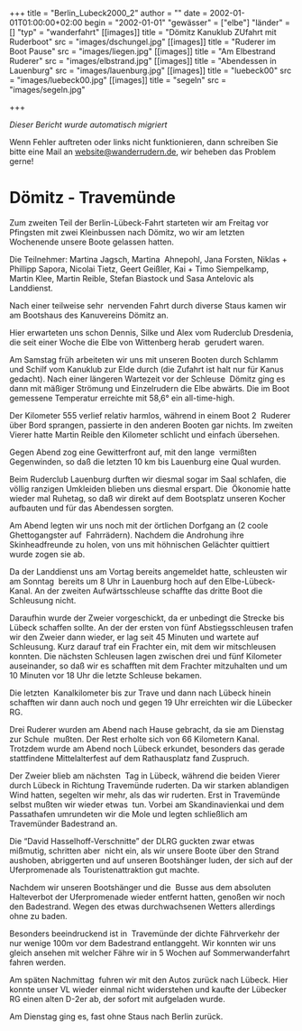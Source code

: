 +++
title = "Berlin_Lubeck2000_2"
author = ""
date = 2002-01-01T01:00:00+02:00
begin = "2002-01-01"
"gewässer" = ["elbe"]
"länder" = []
"typ" = "wanderfahrt"
[[images]]
title = "Dömitz Kanuklub ZUfahrt mit Ruderboot"
src = "images/dschungel.jpg"
[[images]]
title = "Ruderer im Boot Pause"
src = "images/liegen.jpg"
[[images]]
title = "Am Elbestrand Ruderer"
src = "images/elbstrand.jpg"
[[images]]
title = "Abendessen in Lauenburg"
src = "images/lauenburg.jpg"
[[images]]
title = "luebeck00"
src = "images/luebeck00.jpg"
[[images]]
title = "segeln"
src = "images/segeln.jpg"

+++


*Dieser Bericht wurde automatisch migriert*

Wenn Fehler auftreten oder links nicht funktionieren, dann schreiben Sie bitte eine Mail an website@wanderrudern.de, wir beheben das Problem gerne!



# Dömitz - Travemünde


Zum zweiten Teil der Berlin-Lübeck-Fahrt starteten wir am Freitag vor Pfingsten mit zwei Kleinbussen nach Dömitz, wo wir am letzten Wochenende unsere Boote gelassen hatten.

Die Teilnehmer: Martina Jagsch, Martina  Ahnepohl, Jana Forsten, Niklas + Phillipp Sapora, Nicolai Tietz, Geert Geißler, Kai + Timo Siempelkamp, Martin Klee, Martin Reible, Stefan Biastock und Sasa Antelovic als Landdienst.

Nach einer teilweise sehr  nervenden Fahrt durch diverse Staus kamen wir am Bootshaus des Kanuvereins Dömitz an.

Hier erwarteten uns schon Dennis, Silke und Alex vom Ruderclub Dresdenia, die seit einer Woche die Elbe von Wittenberg herab  gerudert waren.

Am Samstag früh arbeiteten wir uns mit unseren Booten durch Schlamm und Schilf vom Kanuklub zur Elde durch (die Zufahrt ist halt nur für Kanus gedacht). Nach einer längeren Wartezeit vor der Schleuse  Dömitz ging es dann mit mäßiger Strömung und Einzelrudern die Elbe abwärts. Die im Boot gemessene Temperatur erreichte mit 58,6° ein all-time-high.

Der Kilometer 555 verlief relativ harmlos, während in einem Boot 2  Ruderer über Bord sprangen, passierte in den anderen Booten gar nichts. Im zweiten Vierer hatte Martin Reible den Kilometer schlicht und einfach übersehen.

Gegen Abend zog eine Gewitterfront auf, mit den lange  vermißten Gegenwinden, so daß die letzten 10 km bis Lauenburg eine Qual wurden.

Beim Ruderclub Lauenburg durften wir diesmal sogar im Saal schlafen, die völlig ranzigen Umkleiden blieben uns diesmal erspart. Die  Ökonomie hatte wieder mal Ruhetag, so daß wir direkt auf dem Bootsplatz unseren Kocher aufbauten und für das Abendessen sorgten.

Am Abend legten wir uns noch mit der örtlichen Dorfgang an (2 coole Ghettogangster auf  Fahrrädern). Nachdem die Androhung ihre Skinheadfreunde zu holen, von uns mit höhnischen Gelächter quittiert wurde zogen sie ab.

Da der Landdienst uns am Vortag bereits angemeldet hatte, schleusten wir am Sonntag  bereits um 8 Uhr in Lauenburg hoch auf den Elbe-Lübeck-Kanal. An der zweiten Aufwärtsschleuse schaffte das dritte Boot die Schleusung nicht.

Daraufhin wurde der Zweier vorgeschickt, da er unbedingt die Strecke bis  Lübeck schaffen sollte. An der der ersten von fünf Abstiegsschleusen trafen wir den Zweier dann wieder, er lag seit 45 Minuten und wartete auf Schleusung. Kurz darauf traf ein Frachter ein, mit dem wir mitschleusen  konnten. Die nächsten Schleusen lagen zwischen drei und fünf Kilometer auseinander, so daß wir es schafften mit dem Frachter mitzuhalten und um 10 Minuten vor 18 Uhr die letzte Schleuse bekamen.

Die letzten  Kanalkilometer bis zur Trave und dann nach Lübeck hinein schafften wir dann auch noch und gegen 19 Uhr erreichten wir die Lübecker RG.

Drei Ruderer wurden am Abend nach Hause gebracht, da sie am Dienstag zur Schule  mußten. Der Rest erholte sich von 66 Kilometern Kanal. Trotzdem wurde am Abend noch Lübeck erkundet, besonders das gerade stattfindene Mittelalterfest auf dem Rathausplatz fand Zuspruch.

Der Zweier blieb am nächsten  Tag in Lübeck, während die beiden Vierer durch Lübeck in Richtung Travemünde ruderten. Da wir starken ablandigen Wind hatten, segelten wir mehr, als das wir ruderten. Erst in Travemünde selbst mußten wir wieder etwas  tun. Vorbei am Skandinavienkai und dem Passathafen umrundeten wir die Mole und legten schließlich am Travemünder Badestrand an.

Die “David Hasselhoff-Verschnitte” der DLRG guckten zwar etwas mißmutig, schritten aber  nicht ein, als wir unsere Boote über den Strand aushoben, abriggerten und auf unseren Bootshänger luden, der sich auf der Uferpromenade als Touristenattraktion gut machte.

Nachdem wir unseren Bootshänger und die  Busse aus dem absoluten Halteverbot der Uferpromenade wieder entfernt hatten, genoßen wir noch den Badestrand. Wegen des etwas durchwachsenen Wetters allerdings ohne zu baden.

Besonders beeindruckend ist in  Travemünde der dichte Fährverkehr der nur wenige 100m vor dem Badestrand entlanggeht. Wir konnten wir uns gleich ansehen mit welcher Fähre wir in 5 Wochen auf Sommerwanderfahrt fahren werden.

Am späten Nachmittag  fuhren wir mit den Autos zurück nach Lübeck. Hier konnte unser VL wieder einmal nicht widerstehen und kaufte der Lübecker RG einen alten D-2er ab, der sofort mit aufgeladen wurde.

Am Dienstag ging es, fast ohne Staus nach Berlin zurück.